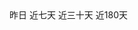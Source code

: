 <tabs :activeIndex="1">
    <tab title="昨日">昨日</tab>
    <tab title="近七天">近七天</tab>
    <tab title="近三十天">近三十天</tab>
    <tab title="近180天">近180天</tab>
</tabs>